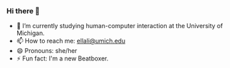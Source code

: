 ### Hi there 👋

<!--
**jiaqili0803/jiaqili0803** is a ✨ _special_ ✨ repository because its `README.md` (this file) appears on your GitHub profile.

Here are some ideas to get you started:

- 🔭 I’m currently working on ...
- 🌱 I’m currently learning ...
- 👯 I’m looking to collaborate on ...
- 🤔 I’m looking for help with ...
- 💬 Ask me about ...
- 📫 How to reach me: ...
- 😄 Pronouns: ...
- ⚡ Fun fact: ...
-->


- 🌱 I’m currently studying human-computer interaction at the University of Michigan. 
- 📫 How to reach me: ellali@umich.edu
- 😄 Pronouns: she/her
- ⚡ Fun fact: I'm a new Beatboxer.
